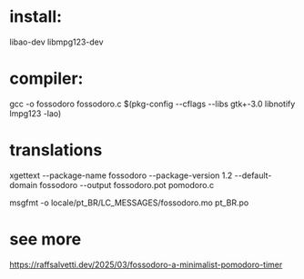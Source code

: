 # install:
libao-dev
libmpg123-dev


# compiler:

gcc -o fossodoro fossodoro.c $(pkg-config --cflags --libs gtk+-3.0 libnotify lmpg123 -lao)

# translations
xgettext --package-name fossodoro --package-version 1.2 --default-domain fossodoro --output fossodoro.pot pomodoro.c 

msgfmt -o locale/pt_BR/LC_MESSAGES/fossodoro.mo pt_BR.po

# see more
https://raffsalvetti.dev/2025/03/fossodoro-a-minimalist-pomodoro-timer